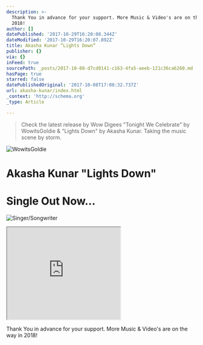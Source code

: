 ```yaml
---
description: >-
  Thank You in advance for your support. More Music & Video's are on the way in
  2018!
author: []
datePublished: '2017-10-29T16:20:08.344Z'
dateModified: '2017-10-29T16:20:07.892Z'
title: Akasha Kunar “Lights Down”
publisher: {}
via: {}
inFeed: true
sourcePath: _posts/2017-10-08-d7cd0141-c163-4fa5-aeeb-121c36ca6260.md
hasPage: true
starred: false
datePublishedOriginal: '2017-10-08T17:08:32.737Z'
url: akasha-kunar/index.html
_context: 'http://schema.org'
_type: Article

---
```

> Check the latest release by Wow Digees 
> "Tonight We Celebrate" by WowitsGoldie & 
> "Lights Down" by Akasha Kunar. Taking the music scene by storm.

![WowitsGoldie](https://the-grid-user-content.s3-us-west-2.amazonaws.com/7d393638-3739-46c3-a4ff-9c3f889af43c.jpg)

# Akasha Kunar "Lights Down"

# Single Out Now...
![Singer/Songwriter](https://the-grid-user-content.s3-us-west-2.amazonaws.com/5665eb76-7a05-4647-b6b4-ac1daf9e3d22.png)

<iframe src="https://the-grid.github.io/ed-userhtml/?g=eJwtj7FOAzEQRH_F2iJlHBRAwomTAkEDCAnxA-a8Z6_k8x7rTaLL15MjKedNMW-21EsY0DTpPGTVsTlrecS6bCMr9dOy48H2XAqf7J3dH4T8rXFBlJq6h7f35-_zYwqfHy_p-PtVX5_S_XrR6Iw-ogYqC804oC-UsoI5UdTsYb1agck4s1tonVx2qCYPlcH8i_2wRBQPc61TQQ9X4ipX3Bg-ovQXNZcpRqwbMGE2VQm1jUGwdpMHlQPCbmuvV3d_5w5VsQ" height="244" style=""></iframe>

Thank You in advance for your support. More Music & Video's are on the way in 2018!